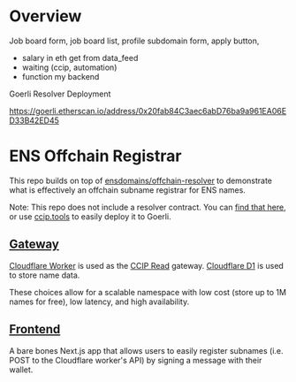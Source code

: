 # Overview

Job board form, job board list, profile subdomain form, apply button, 
- salary in eth get from data_feed
- waiting (ccip, automation)
- function my backend

Goerli Resolver Deployment

https://goerli.etherscan.io/address/0x20fab84C3aec6abD76ba9a961EA06ED33B42ED45

# ENS Offchain Registrar

This repo builds on top of [ensdomains/offchain-resolver](https://github.com/ensdomains/offchain-resolver) to demonstrate what is effectively an offchain subname registrar for ENS names.

Note: This repo does not include a resolver contract. You can [find that here](https://github.com/ensdomains/offchain-resolver/blob/main/packages/contracts), or use [ccip.tools](https://ccip.tools/) to easily deploy it to Goerli.

## [Gateway](worker/README.md)

[Cloudflare Worker](https://developers.cloudflare.com/workers/) is used as the [CCIP Read](https://eips.ethereum.org/EIPS/eip-3668) gateway. [Cloudflare D1](https://developers.cloudflare.com/d1/) is used to store name data.

These choices allow for a scalable namespace with low cost (store up to 1M names for free), low latency, and high availability.

## [Frontend](web/README.md)

A bare bones Next.js app that allows users to easily register subnames (i.e. POST to the Cloudflare worker's API) by signing a message with their wallet.
